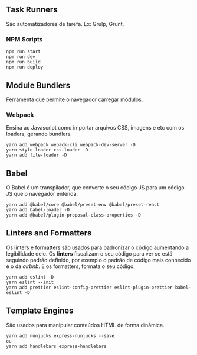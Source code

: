 ## Task Runners

São automatizadores de tarefa. Ex: Grulp, Grunt.

### NPM Scripts

    npm run start
    npm run dev
    npm run build
    npm run deploy

## Module Bundlers

Ferramenta que permite o navegador carregar módulos.

### Webpack

Ensina ao Javascript como importar arquivos CSS, imagens e etc com os loaders, gerando bundlers.

    yarn add webpack wepack-cli webpack-dev-server -D
    yarn style-loader css-loader -D
    yarn add file-loader -D

## Babel

O Babel é um transpilador, que converte o seu código JS para um código JS que o navegador entenda.

    yarn add @babel/core @babel/preset-env @babel/preset-react
    yarn add babel-loader -D
    yarn add @babel/plugin-proposal-class-properties -D

## Linters and Formatters

Os linters e formatters são usados para padronizar o código aumentando a legibilidade dele. Os **linters** fiscalizam o seu código para ver se está seguindo padrão definido, por exemplo o padrão de código mais conhecido é o da _airbnb_. E os formatters, formata o seu código.

    yarn add eslint -D
    yarn eslint --init
    yarn add prettier eslint-config-prettier eslint-plugin-prettier babel-eslint -D

## Template Engines
São usados para manipular conteúdos HTML de forma dinâmica.

    yarn add nunjucks express-nunjucks --save
    ou
    yarn add handlebars express-handlebars
